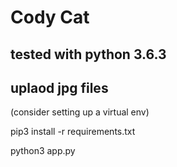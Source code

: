 # Cody Cat

## tested with python 3.6.3

## uplaod jpg files

(consider setting up a virtual env)

pip3 install -r requirements.txt

python3 app.py



